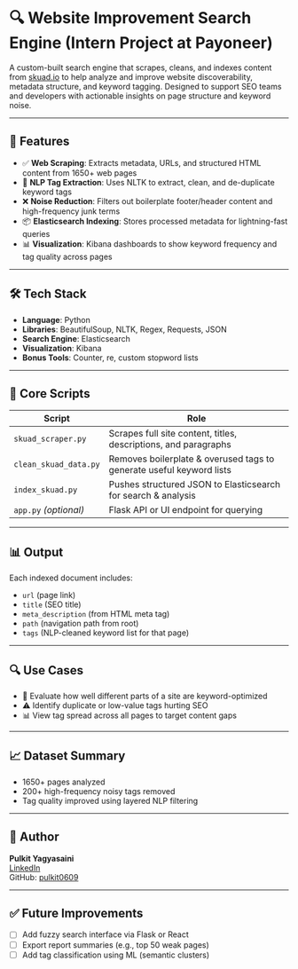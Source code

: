 # 🔍 Website Improvement Search Engine (Intern Project at Payoneer)

A custom-built search engine that scrapes, cleans, and indexes content from [skuad.io](https://www.skuad.io) to help analyze and improve website discoverability, metadata structure, and keyword tagging. Designed to support SEO teams and developers with actionable insights on page structure and keyword noise.

---

## 🚀 Features

- ✅ **Web Scraping**: Extracts metadata, URLs, and structured HTML content from 1650+ web pages
- 🧠 **NLP Tag Extraction**: Uses NLTK to extract, clean, and de-duplicate keyword tags
- ❌ **Noise Reduction**: Filters out boilerplate footer/header content and high-frequency junk terms
- 📦 **Elasticsearch Indexing**: Stores processed metadata for lightning-fast queries
- 📊 **Visualization**: Kibana dashboards to show keyword frequency and tag quality across pages

---

## 🛠 Tech Stack

- **Language**: Python
- **Libraries**: BeautifulSoup, NLTK, Regex, Requests, JSON
- **Search Engine**: Elasticsearch
- **Visualization**: Kibana
- **Bonus Tools**: Counter, re, custom stopword lists

---

## 📁 Core Scripts

| Script             | Role                                                             |
|--------------------|------------------------------------------------------------------|
| `skuad_scraper.py` | Scrapes full site content, titles, descriptions, and paragraphs |
| `clean_skuad_data.py` | Removes boilerplate & overused tags to generate useful keyword lists |
| `index_skuad.py`   | Pushes structured JSON to Elasticsearch for search & analysis   |
| `app.py` *(optional)* | Flask API or UI endpoint for querying                          |

---

## 📊 Output

Each indexed document includes:
- `url` (page link)
- `title` (SEO title)
- `meta_description` (from HTML meta tag)
- `path` (navigation path from root)
- `tags` (NLP-cleaned keyword list for that page)

---

## 🔍 Use Cases

- 🔎 Evaluate how well different parts of a site are keyword-optimized
- ⚠️ Identify duplicate or low-value tags hurting SEO
- 📊 View tag spread across all pages to target content gaps

---

## 📈 Dataset Summary

- 1650+ pages analyzed
- 200+ high-frequency noisy tags removed
- Tag quality improved using layered NLP filtering

---

## 🧾 Author

**Pulkit Yagyasaini**  
[LinkedIn](https://www.linkedin.com/in/pulkit-yagyasaini-03509831b)  
GitHub: [pulkit0609](https://github.com/pulkit0609)

---

## ✅ Future Improvements

- [ ] Add fuzzy search interface via Flask or React
- [ ] Export report summaries (e.g., top 50 weak pages)
- [ ] Add tag classification using ML (semantic clusters)
